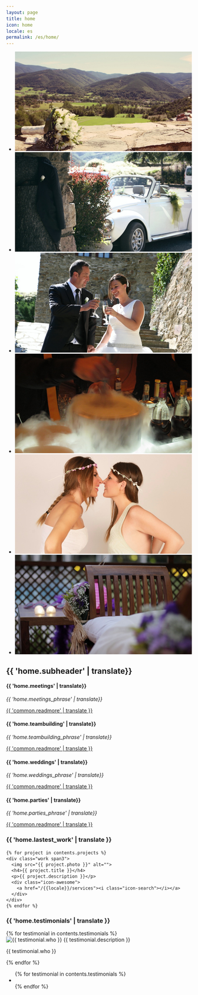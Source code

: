 ```yaml
---
layout: page
title: home 
icon: home
locale: es
permalink: /es/home/
---
```


<!-- Slider -->
<div class="slider">
  <div class="container">
    <div class="row">
      <div class="span10 offset1">
        <div class="flexslider">
          <ul class="slides">
            <li data-thumb="/assets/images/slider/1.jpg">
              <img src="/assets/images/slider/1.jpg">
            </li>
            <li data-thumb="/assets/images/slider/2.jpg">
              <img src="/assets/images/slider/2.jpg">
            </li>
            <li data-thumb="/assets/images/slider/5.jpg">
              <img src="/assets/images/slider/5.jpg">
            </li>
            <li data-thumb="/assets/images/slider/3.jpg">
              <img src="/assets/images/slider/3.jpg">
            </li>
            <li data-thumb="/assets/images/slider/4.jpg">
              <img src="/assets/images/slider/4.jpg">
            </li>
            <li data-thumb="/assets/images/slider/6.jpg">
              <img src="/assets/images/slider/6.jpg">
            </li>
          </ul>
        </div>
      </div>
    </div>
  </div>
</div>

<!-- Site Description -->
<div class="presentation container">
  <h2>{{ 'home.subheader' | translate}}</h2>
</div>

<!-- Services -->
<div class="what-we-do container">
  <div class="row">
    <div class="service span3">
      <div class="icon-awesome">
        <i class="icon-sitemap"></i>
      </div>
      <h4>{{ 'home.meetings' | translate}}</h4>
      <p><em>{{ 'home.meetings_phrase' | translate}}</em></p>
      <a href="/{{locale}}/services">{{ 'common.readmore' | translate }}</a>
    </div>
    <div class="service span3">
      <div class="icon-awesome">
        <i class="icon-group"></i>
      </div>
      <h4>{{ 'home.teambuilding' | translate}}</h4>
      <p><em>{{ 'home.teambuilding_phrase' | translate}}</em></p>
      <a href="/{{locale}}/services">{{ 'common.readmore' | translate }}</a>
    </div>
    <div class="service span3">
      <div class="icon-awesome">
        <i class="icon-heart"></i>
      </div>
      <h4>{{ 'home.weddings' | translate}}</h4>
      <p><em>{{ 'home.weddings_phrase' | translate}}</em></p>
      <a href="/{{locale}}/services">{{ 'common.readmore' | translate }}</a>
    </div>
    <div class="service span3">
      <div class="icon-awesome">
        <i class="icon-glass"></i>
      </div>
      <h4>{{ 'home.parties' | translate}}</h4>
      <p><em>{{ 'home.parties_phrase' | translate}}</em></p>
	  <a href="/{{locale}}/services">{{ 'common.readmore' | translate }}</a>
    </div>
  </div>
</div>

<!-- Latest Work -->
<div class="portfolio container">
  <div class="portfolio-title">
    <h3>{{ 'home.lastest_work' | translate }}</h3>
  </div>
  <div class="row">
    <!--
        <a href="/assets/portfolio/work1.jpg" rel="prettyPhoto"><i class="icon-search"></i></a>
        <a href="portfolio.html"><i class="icon-link"></i></a>
	-->
        
    {% for project in contents.projects %}
    <div class="work span3">
      <img src="{{ project.photo }}" alt="">
      <h4>{{ project.title }}</h4>
      <p>{{ project.description }}</p>
      <div class="icon-awesome">
        <a href="/{{locale}}/services"><i class="icon-search"></i></a>
      </div>
    </div>
	{% endfor %}

  </div>
</div>

<!-- Testimonials -->
<div class="testimonials container">
  <div class="testimonials-title">
    <h3>{{ 'home.testimonials' | translate }}</h3>
  </div>
  <div class="row">
    <div class="testimonial-list span12">
      <div class="tabbable tabs-below">
        <div class="tab-content">
          {% for testimonial  in contents.testimonials %}
          <div class="tab-pane{% if forloop.index == 1 %} active{% endif %}" id="A{{ forloop.index }}">
            <img src="{{ testimonial.photo }}" title="{{ testimonial.who }}" alt="{{ testimonial.who }}">
            {{ testimonial.description }}
            <p><span class="violet">{{ testimonial.who }}</span></p>
          </div>
          {% endfor %}
        </div>
        <ul class="nav nav-tabs">
          {% for testimonial  in contents.testimonials %}
          <li class="{% if forloop.index == 1 %} active{% endif %}"><a href="#A{{ forloop.index }}" data-toggle="tab"></a></li>
          {% endfor %}
        </ul>
      </div>
    </div>
  </div>
</div>
